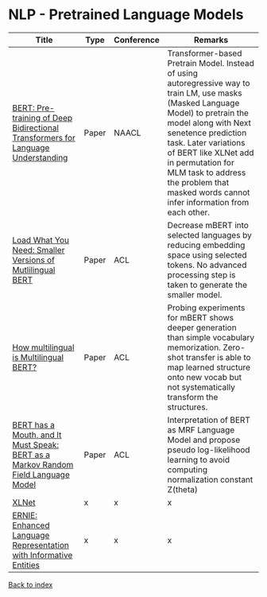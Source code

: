 # NLP - Pretrained Language Models
|Title|Type|Conference|Remarks
|--|--|--|--|
|[BERT: Pre-training of Deep Bidirectional Transformers for Language Understanding](https://arxiv.org/abs/1810.04805)|Paper|NAACL|Transformer-based Pretrain Model. Instead of using autoregressive way to train LM, use masks (Masked Language Model) to pretrain the model along with Next senetence prediction task. Later variations of BERT like XLNet add in permutation for MLM task to address the problem that masked words cannot infer information from each other.|
|[Load What You Need: Smaller Versions of Mutlilingual BERT](https://www.aclweb.org/anthology/2020.sustainlp-1.16.pdf)|Paper|ACL|Decrease mBERT into selected languages by reducing embedding space using selected tokens. No advanced processing step is taken to generate the smaller model.
|[How multilingual is Multilingual BERT?](https://www.aclweb.org/anthology/P19-1493.pdf)|Paper|ACL|Probing experiments for mBERT shows deeper generation than simple vocabulary memorization. Zero-shot transfer is able to map learned structure onto new vocab but not systematically transform the structures.
|[BERT has a Mouth, and It Must Speak: BERT as a Markov Random Field Language Model](https://www.aclweb.org/anthology/W19-2304.pdf)|Paper|ACL|Interpretation of BERT as MRF Language Model and propose pseudo log-likelihood learning to avoid computing normalization constant Z(theta)|
|[XLNet](https://arxiv.org/pdf/1906.08237.pdf)|x|x|x|
|[ERNIE: Enhanced Language Representation with Informative Entities](https://arxiv.org/pdf/1905.07129.pdf)|x|x|x|
[Back to index](../README.md)